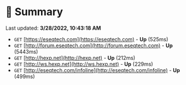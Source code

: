 # 📖 Summary
Last updated: **3/28/2022, 10:43:18 AM**

- `GET` [https://eseqtech.com](https://eseqtech.com) - **Up** (525ms)
- `GET` [http://forum.eseqtech.com](http://forum.eseqtech.com) - **Up** (5443ms)
- `GET` [http://hexp.net](http://hexp.net) - **Up** (212ms)
- `GET` [http://ws.hexp.net](http://ws.hexp.net) - **Up** (229ms)
- `GET` [http://eseqtech.com/infoline](http://eseqtech.com/infoline) - **Up** (499ms)

